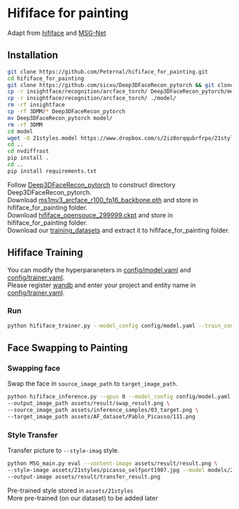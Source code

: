 # Hififace for painting

Adapt from [hififace](https://github.com/mindslab-ai/hififace) and [MSG-Net](https://github.com/zhanghang1989/PyTorch-Multi-Style-Transfer)

## Installation
```bash
git clone https://github.com/Peternal/hififace_for_painting.git
cd hififace_for_painting
git clone https://github.com/sicxu/Deep3DFaceRecon_pytorch && git clone https://github.com/NVlabs/nvdiffrast && git clone https://github.com/deepinsight/insightface.git
cp -r insightface/recognition/arcface_torch/ Deep3DFaceRecon_pytorch/models/
cp -r insightface/recognition/arcface_torch/ ./model/
rm -rf insightface
cp -rf 3DMM/* Deep3DFaceRecon_pytorch
mv Deep3DFaceRecon_pytorch model/
rm -rf 3DMM
cd model
wget -O 21styles.model https://www.dropbox.com/s/2iz8orqqubrfrpo/21styles.model?dl=1
cd ..
cd nvdiffrast
pip install .
cd ..
pip install requirements.txt
```
Follow [Deep3DFaceRecon_pytorch](https://github.com/sicxu/Deep3DFaceRecon_pytorch) to construct directory Deep3DFaceRecon_pytorch.\
Download [ms1mv3_arcface_r100_fp16_backbone.pth](https://1drv.ms/u/s!AswpsDO2toNKq0lWY69vN58GR6mw?e=p9Ov5d) and store in hififace_for_painting folder.\
Download [hififace_opensouce_299999.ckpt](https://drive.google.com/file/d/1tZitaNRDaIDK1MPOaQJJn5CivnEIKMnB/view?usp=sharing) and store in hififace_for_painting folder.\
Download our [training_datasets](https://drive.google.com/file/d/1hPqQppICS6t3PF2ftTeRdkJFXxIeE4N9/view?usp=sharing) and extract it to hififace_for_painting folder.


## Hififace Training
You can modify the hyperparaneters in [config/model.yaml](config/model.yaml) and [config/trainer.yaml](config/trainer.yaml).\
Please register [wandb](https://wandb.ai/site) and enter your project and entity name in [config/trainer.yaml](config/trainer.yaml).

### Run
```bash
python hififace_trainer.py --model_config config/model.yaml --train_config config/trainer.yaml -n hififace
```

## Face Swapping to Painting
### Swapping face
Swap the face in `source_image_path` to `target_image_path`.
```bash
python hififace_inference.py --gpus 0 --model_config config/model.yaml --model_checkpoint_path hififace_opensouce_299999.ckpt \
--output_image_path assets/result/swap_result.png \
--source_image_path assets/inference_samples/03_target.png \
--target_image_path assets/AF_dataset/Pablo_Picasso/111.png
```

### Style Transfer
Transfer picture to `--style-imag` style.
```bash
python MSG_main.py eval --content-image assets/result/result.png \ 
--style-image assets/21styles/picasso_selfport1907.jpg --model models/21styles.model --content-size 256 \
--output-image assets/result/transfer_result.png
```
Pre-trained style stored in `assets/21styles` \
More pre-trained (on our dataset) to be added later

